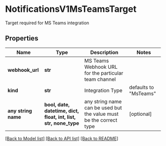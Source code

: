 # NotificationsV1MsTeamsTarget

Target required for MS Teams integration

## Properties
Name | Type | Description | Notes
------------ | ------------- | ------------- | -------------
**webhook_url** | **str** | MS Teams Webhook URL for the particular team channel | 
**kind** | **str** | Integration Type | defaults to "MsTeams"
**any string name** | **bool, date, datetime, dict, float, int, list, str, none_type** | any string name can be used but the value must be the correct type | [optional]

[[Back to Model list]](../README.md#documentation-for-models) [[Back to API list]](../README.md#documentation-for-api-endpoints) [[Back to README]](../README.md)


